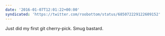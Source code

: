 ```yaml
---
date: '2016-01-07T12:01:22+00:00'
syndicated: 'https://twitter.com/roobottom/status/685072229122609152'
---
```

Just did my first git cherry-pick. Smug bastard.
